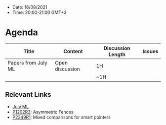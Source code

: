 * Date: 16/08/2021
* Time: 20:00-21:00 GMT+3

# Agenda

| Title | Content | Discussion Length | Issues       |
|----------|-------------|-------------|----------------|
| Papers from July ML | Open discussion | 1H |   |
|                             |                                                                                                 | ~1H         |   |

## Relevant Links
* [July ML](http://www.open-std.org/jtc1/sc22/wg21/docs/papers/2021/#mailing2021-07)
* [P1202R3](https://wg21.link/p1202): Asymmetric Fences
* [P2249R1](https://wg21.link/P2249): Mixed comparisons for smart pointers
